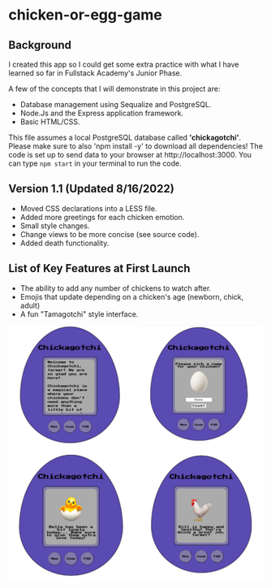 # chicken-or-egg-game

<h2>Background</h2>

<p>I created this app so I could get some extra practice with what I have learned so far in Fullstack Academy's Junior Phase.</p>
<p>A few of the concepts that I will demonstrate in this project are:</p>
<ul>
  <li>Database management using Sequalize and PostgreSQL.</li>
  <li>Node.Js and the Express application framework.</li>
  <li>Basic HTML/CSS.</li>
</ul>
<p>This file assumes a local PostgreSQL database called <strong>'chickagotchi'</strong>. Please make sure to also 'npm install -y' to download all dependencies! The code is set up to send data to your browser at http://localhost:3000. You can type <code>npm start</code> in your terminal to run the code.</p>
<h2>Version 1.1 (Updated 8/16/2022)</h2>
<ul>
  <li>Moved CSS declarations into a LESS file.</li>
  <li>Added more greetings for each chicken emotion.</li>
  <li>Small style changes.</li>
  <li>Change views to be more concise (see source code).</li>
  <li>Added death functionality.</li>
</ul>
<h2>List of Key Features at First Launch</h2>
<ul>
  <li>The ability to add any number of chickens to watch after.</li>
  <li>Emojis that update depending on a chicken's age (newborn, chick, adult)</li>
  <li>A fun "Tamagotchi" style interface.</li>
</ul>

![Alt text](public/V1_Screenshots.png "Version 1 Screenshots")
